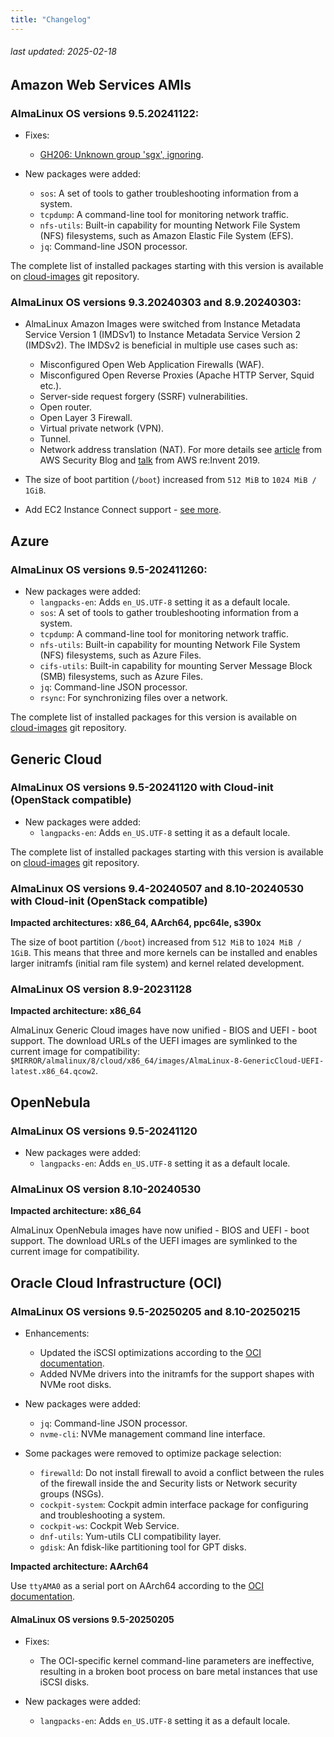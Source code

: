 ```yaml
---
title: "Changelog"
---
```


###### last updated: 2025-02-18

## Amazon Web Services AMIs

### AlmaLinux OS versions 9.5.20241122:

- Fixes:

  - [GH206: Unknown group 'sgx', ignoring](https://github.com/AlmaLinux/cloud-images/issues/206).

- New packages were added:
  - `sos`: A set of tools to gather troubleshooting information from a system.
  - `tcpdump`: A command-line tool for monitoring network traffic.
  - `nfs-utils`: Built-in capability for mounting Network File System (NFS) filesystems, such as Amazon Elastic File System (EFS).
  - `jq`: Command-line JSON processor.

The complete list of installed packages starting with this version is available on [cloud-images](https://github.com/AlmaLinux/cloud-images/tree/main/tests/packages) git repository.

### AlmaLinux OS versions 9.3.20240303 and 8.9.20240303:

- AlmaLinux Amazon Images were switched from Instance Metadata Service Version 1 (IMDSv1) to Instance Metadata Service Version 2 (IMDSv2).
  The IMDSv2 is beneficial in multiple use cases such as:

  - Misconfigured Open Web Application Firewalls (WAF).
  - Misconfigured Open Reverse Proxies (Apache HTTP Server, Squid etc.).
  - Server-side request forgery (SSRF) vulnerabilities.
  - Open router.
  - Open Layer 3 Firewall.
  - Virtual private network (VPN).
  - Tunnel.
  - Network address translation (NAT).
    For more details see [article](https://aws.amazon.com/blogs/security/defense-in-depth-open-firewalls-reverse-proxies-ssrf-vulnerabilities-ec2-instance-metadata-service/) from AWS Security Blog and [talk](https://youtu.be/2B5bhZzayjI) from AWS re:Invent 2019.

- The size of boot partition (`/boot`) increased from `512 MiB` to `1024 MiB / 1GiB`.

- Add EC2 Instance Connect support - [see more](/cloud/EC2-instance-connect).

## Azure

### AlmaLinux OS versions **9.5-202411260**:

- New packages were added:
  - `langpacks-en`: Adds `en_US.UTF-8` setting it as a default locale.
  - `sos`: A set of tools to gather troubleshooting information from a system.
  - `tcpdump`: A command-line tool for monitoring network traffic.
  - `nfs-utils`: Built-in capability for mounting Network File System (NFS) filesystems, such as Azure Files.
  - `cifs-utils`: Built-in capability for mounting Server Message Block (SMB) filesystems, such as Azure Files.
  - `jq`: Command-line JSON processor.
  - `rsync`: For synchronizing files over a network.

The complete list of installed packages for this version is available on [cloud-images](https://github.com/AlmaLinux/cloud-images/tree/main/tests/packages) git repository.

## Generic Cloud

### AlmaLinux OS versions **9.5-20241120** with Cloud-init (OpenStack compatible)

- New packages were added:
  - `langpacks-en`: Adds `en_US.UTF-8` setting it as a default locale.

The complete list of installed packages starting with this version is available on [cloud-images](https://github.com/AlmaLinux/cloud-images/tree/main/tests/packages) git repository.

### AlmaLinux OS versions **9.4-20240507** and 8.10-20240530 with Cloud-init (OpenStack compatible)

**Impacted architectures: x86_64, AArch64, ppc64le, s390x**

The size of boot partition (`/boot`) increased from `512 MiB` to `1024 MiB / 1GiB`. This means that three and more kernels can be installed and enables larger initramfs (initial ram file system) and kernel related development.

### AlmaLinux OS version 8.9-20231128

**Impacted architecture: x86_64**

AlmaLinux Generic Cloud images have now unified - BIOS and UEFI - boot support. The download URLs of the UEFI images are symlinked to the current image for compatibility: `$MIRROR/almalinux/8/cloud/x86_64/images/AlmaLinux-8-GenericCloud-UEFI-latest.x86_64.qcow2`.

## OpenNebula

### AlmaLinux OS versions **9.5-20241120**

- New packages were added:
  - `langpacks-en`: Adds `en_US.UTF-8` setting it as a default locale.

### AlmaLinux OS version **8.10-20240530**

**Impacted architecture: x86_64**

AlmaLinux OpenNebula images have now unified - BIOS and UEFI - boot support. The download URLs of the UEFI images are symlinked to the current image for compatibility.

## Oracle Cloud Infrastructure (OCI)

### AlmaLinux OS versions **9.5-20250205** and **8.10-20250215**

- Enhancements:

  - Updated the iSCSI optimizations according to the [OCI documentation](https://docs.oracle.com/en-us/iaas/Content/Block/Concepts/iscsiinformation.htm#iscsid).
  - Added NVMe drivers into the initramfs for the support shapes with NVMe root disks.

- New packages were added:

  - `jq`: Command-line JSON processor.
  - `nvme-cli`: NVMe management command line interface.

- Some packages were removed to optimize package selection:
  - `firewalld`: Do not install firewall to avoid a conflict between the rules of the
    firewall inside the and Security lists or Network security groups (NSGs).
  - `cockpit-system`: Cockpit admin interface package for configuring and troubleshooting a system.
  - `cockpit-ws`: Cockpit Web Service.
  - `dnf-utils`: Yum-utils CLI compatibility layer.
  - `gdisk`: An fdisk-like partitioning tool for GPT disks.

**Impacted architecture: AArch64**

Use `ttyAMA0` as a serial port on AArch64 according to the [OCI documentation](https://docs.oracle.com/en-us/iaas/Content/Compute/Tasks/enablingserialconsoleaccess.htm).

#### AlmaLinux OS versions **9.5-20250205**

- Fixes:

  - The OCI-specific kernel command-line parameters are ineffective, resulting in a broken boot process on bare metal instances that use iSCSI disks.

- New packages were added:
  - `langpacks-en`: Adds `en_US.UTF-8` setting it as a default locale.
